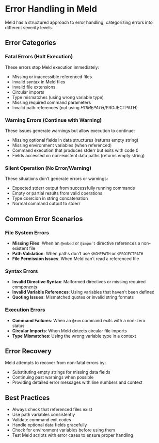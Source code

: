 # Error Handling in Meld

Meld has a structured approach to error handling, categorizing errors into different severity levels.

## Error Categories

### Fatal Errors (Halt Execution)

These errors stop Meld execution immediately:

- Missing or inaccessible referenced files
- Invalid syntax in Meld files
- Invalid file extensions
- Circular imports
- Type mismatches (using wrong variable type)
- Missing required command parameters
- Invalid path references (not using $HOMEPATH/$PROJECTPATH)

### Warning Errors (Continue with Warning)

These issues generate warnings but allow execution to continue:

- Missing optional fields in data structures (returns empty string)
- Missing environment variables (when referenced)
- Command execution that produces stderr but exits with code 0
- Fields accessed on non-existent data paths (returns empty string)

### Silent Operation (No Error/Warning)

These situations don't generate errors or warnings:

- Expected stderr output from successfully running commands
- Empty or partial results from valid operations
- Type coercion in string concatenation
- Normal command output to stderr

## Common Error Scenarios

### File System Errors

- **Missing Files**: When an `@embed` or `@import` directive references a non-existent file
- **Path Validation**: When paths don't use `$HOMEPATH` or `$PROJECTPATH`
- **File Permission Issues**: When Meld can't read a referenced file

### Syntax Errors

- **Invalid Directive Syntax**: Malformed directives or missing required components
- **Invalid Variable References**: Using variables that haven't been defined
- **Quoting Issues**: Mismatched quotes or invalid string formats

### Execution Errors

- **Command Failures**: When an `@run` command exits with a non-zero status
- **Circular Imports**: When Meld detects circular file imports
- **Type Mismatches**: Using the wrong variable type in a context

## Error Recovery

Meld attempts to recover from non-fatal errors by:

- Substituting empty strings for missing data fields
- Continuing past warnings when possible
- Providing detailed error messages with line numbers and context

## Best Practices

- Always check that referenced files exist
- Use path variables consistently
- Validate command exit codes
- Handle optional data fields gracefully
- Check for environment variables before using them
- Test Meld scripts with error cases to ensure proper handling